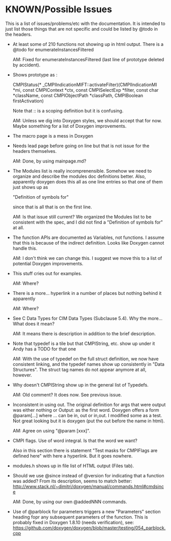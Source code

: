 KNOWN/Possible Issues
=====================

This is a list of issues/problems/etc with the documentation.  It is intended
to just list those things that are not specific and could be listed by
@todo in the headers.

* At least some of 210 functions not showing up in html output. There is a
  @todo for enumerateInstancesFiltered

  AM: Fixed for enumerateInstancesFiltered (last line of prototype deleted by
      accident).

* Shows prototype as :

  CMPIStatus(* _CMPIIndicationMIFT::activateFilter)(CMPIIndicationMI *mi, const CMPIContext *ctx, const CMPISelectExp *filter, const char *className, const CMPIObjectPath *classPath, CMPIBoolean firstActivation)

  Note that ::  is a scoping definition but it is confusing.

  AM: Unless we dig into Doxygen styles, we should accept that for now. Maybe
  something for a list of Doxygen improvements.

* The macro page is a mess in Doxygen

* Needs lead page before going on line but that is not issue for the
  headers themselves.

  AM: Done, by using mainpage.md?

* The Modules list is really incomprenensible.  Somehow we need to organize
  and describe the modules doc definitions better.  Also, apparently doxygen
  does this all as one line entries so that one of them just shows up as

  "Definition of symbols for"

  since that is all that is on the first line.

  AM: Is that issue still current? We organized the Modules list to be
      consistent with the spec, and I did not find a "Definition of symbols for"
      at all.

* The function APIs are documented as Variables, not functions.  I assume that
  this is because of the indirect definition. Looks like Doxygen cannot
  handle this.

  AM: I don't think we can change this. I suggest we move this to a list
      of potential Doxygen improvements.

* This stuff cries out for examples.

  AM: Where?

* There is a more... hyperlink in a number of places but nothing behind it
  apparently

  AM: Where?

* See C Data Types for CIM Data Types (Subclause 5.4).  Why the more...
  What does it mean?

  AM: It means there is description in addition to the brief description.

* Note that typedef is a tile but that CMPIString, etc. show up under it
  Andy has a TODO for that one

  AM: With the use of typedef on the full struct definition, we now have
  consistent linking, and the typedef names show up consistently in
  "Data Structures". The struct tag names do not appear anymore at all, however.

* Why doesn't CMPIString show up in the general list of Typedefs.

  AM: Old comment? It does now. See previous issue.

* Inconsistent in using out.  The original definition for args that were output
  was either nothing or Output: as the first word.  Doxygen offers a form
  @param[...]  where ... can be in, out or in,out.  I modified some as a test.
  Not great looking but it is doxygen (put the out before the name in html).

  AM: Agree on using "@param [xxx]".

* CMPI flags.  Use of word integral.  Is that the word we want?

  Also in this section there is statement "Test masks for CMPIFlags are
  defined here" with here a hyperlink.  But it goes nowhere.

* modules.h shows up in file list of HTML output (Files tab).

* Should we use @since instead of @version for indicating that a function was
  added? From its description, seems to match better:
  http://www.stack.nl/~dimitri/doxygen/manual/commands.html#cmdsince

  AM: Done, by using our own @addedNNN commands.

* Use of @parblock for parameters triggers a new "Parameters" section heading
  fopr any subsequent parameters of the function.
  This is probably fixed in Doxygen 1.8.10 (needs verification), see:
  https://github.com/doxygen/doxygen/blob/master/testing/054_parblock.cpp
